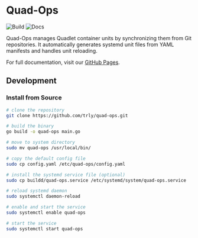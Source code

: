 # Quad-Ops

![Build](https://github.com/trly/quad-ops/actions/workflows/build.yml/badge.svg) ![Docs](https://github.com/trly/quad-ops/actions/workflows/docs.yaml/badge.svg)

Quad-Ops manages Quadlet container units by synchronizing them from Git repositories.
It automatically generates systemd unit files from YAML manifests and handles unit reloading.

For full documentation, visit our [GitHub Pages](https://trly.github.io/quad-ops/).

## Development

### Install from Source
```bash
# clone the repository
git clone https://github.com/trly/quad-ops.git

# build the binary
go build -o quad-ops main.go

# move to system directory
sudo mv quad-ops /usr/local/bin/

# copy the default config file
sudo cp config.yaml /etc/quad-ops/config.yaml

# install the systemd service file (optional)
sudo cp buildd/quad-ops.service /etc/systemd/system/quad-ops.service

# reload systemd daemon
sudo systemctl daemon-reload

# enable and start the service
sudo systemctl enable quad-ops

# start the service
sudo systemctl start quad-ops
```
